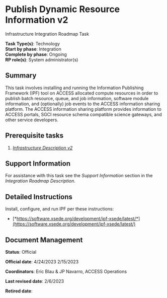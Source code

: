 # Publish Dynamic Resource Information v2

Infrastructure Integration Roadmap Task

**Task Type(s)**: Technology  
**Start by phase**: Integration  
**Complete by phase**: Ongoing  
**RP role(s)**: System administrator(s)

## Summary

This task involves installing and running the Information Publishing Framework (IPF) tool on ACCESS allocated compute resources in order to publish batch resource, queue, and job information, software module information, and (optionally) job events to the ACCESS information sharing platform. The ACCESS information sharing platform provides information to ACCESS portals, SGCI resource schema compatible science gateways, and other service developers.

## Prerequisite tasks

1.  [*Infrastructure Description v2*](Infrastructure_Description_v2.md)

## Support Information

For assistance with this task see the *Support Information* section in the *Integration Roadmap Description*.

## Detailed Instructions

Install, configure, and run IPF per these instructions:

- [*https://software.xsede.org/development/ipf-xsede/latest/*](https://software.xsede.org/development/ipf-xsede/latest/)

## Document Management

**Status**: Official

**Official date**: 4/24/2023 2/15/2023

**Coordinators**: Eric Blau & JP Navarro, ACCESS Operations

**Last revised date**: 2/6/2023

**Retired date**:
